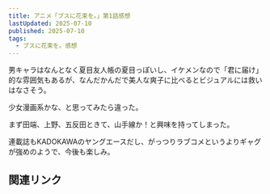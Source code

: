 ```yaml
---
title: アニメ「ブスに花束を。」第1話感想
lastUpdated: 2025-07-10 
published: 2025-07-10
tags:
  - ブスに花束を。感想
---
```


男キャラはなんとなく夏目友人帳の夏目っぽいし、イケメンなので「君に届け」的な雰囲気もあるが、なんだかんだで美人な爽子に比べるとビジュアルには救いはなさそう。

少女漫画系かな、と思ってみたら違った。

まず田端、上野、五反田ときて、山手線か！と興味を持ってしまった。

連載誌もKADOKAWAのヤングエースだし、がっつりラブコメというよりギャグが強めのようで、今後も楽しみ。

## 関連リンク
<!--@include: ../parts/busunihanatabawo-link.md-->
